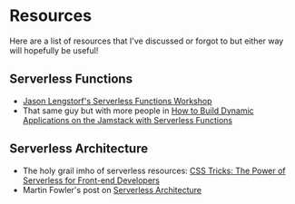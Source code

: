 # Resources

Here are a list of resources that I've discussed or forgot to but either way will hopefully be useful!

## Serverless Functions

- [Jason Lengstorf's Serverless Functions Workshop](https://frontendmasters.com/workshops/serverless-functions/)
- That same guy but with more people in [How to Build Dynamic Applications on the Jamstack with Serverless Functions](https://www.netlify.com/blog/2021/05/26/how-to-build-dynamic-applications-on-the-jamstack-with-serverless-functions/)

## Serverless Architecture

- The holy grail imho of serverless resources: [CSS Tricks: The Power of Serverless for Front-end Developers](https://serverless.css-tricks.com)
- Martin Fowler's post on [Serverless Architecture](https://martinfowler.com/articles/serverless.html)
